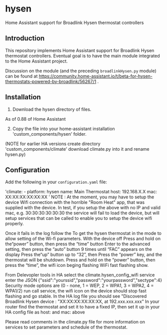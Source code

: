 # hysen

Home Assistant support for Broadlink Hysen thermostat controllers

## Introduction

This repository implements Home Assistant support for Broadlink Hysen
thermostat controllers. Eventual goal is to have the main module
integrated to the Home Assistant project.

Discussion on the module (and the preceding `broadlinkHysen.py` module)
can be found at https://community.home-assistant.io/t/beta-for-hysen-thermostats-powered-by-broadlink/56267/1 .

## Installation

1. Download the hysen directory of files.

As of 0.88 of Home Assistant 

2. Copy the file into your home-assistant installation 
   'custom_components/hysen' folder.

(NOTE for earlier HA versions create directory 'custom_components/climate' download climate.py into it and rename hysen.py)

## Configuration

Add the following in your `configuration.yaml` file:

'climate:
    - platform: hysen
      name: Main Thermostat
      host: 192.168.X.X
      mac: XX:XX:XX:XX:XX:XX
'
NOTE : At the moment, you may have to setup the device Wifi connection with
the horrible "Room Heat" app, that was supplied with the device.
In test, if you setup the above with no IP and valid mac, e.g. 30:30:30:30:30:30 the service will fail to load the device, but will setup services that can be called to enable you to setup the device wifi properly.

Once it fails in the log follow the 
To get the hysen thermostat in the mode to allow setting of the Wi-fi parameters. 
With the device off Press and hold on the“power” button, then press the “time” button 
Enter to the advanced setting, then press the “auto” button 9 times until “FAC” appears on the display
Press the“up” button up to “32”, then Press the “power” key, and the thermostat will be shutdown.
Press and hold on the “power” button, then press the “time”, the wifi icon beging flashing WiFi fast flashing show.

From Delevopler tools in HA select the climate.hysen_config_wifi service enter the JSON {"ssid":"yourssid","password":"yourpassword","sectype":4}
Security mode options are (0 - none, 1 = WEP, 2 = WPA1, 3 = WPA2, 4 = WPA1/2)
run call service, the wifi icon on the device should stop fast flashing and go stable.
In the HA log file you should see "Discovered Broadlink Hysen device : "XX:XX:XX:XX:XX:XX, at 192.xxx.xxx.xxx"
In your router find the thermostat and set it to have a fixed IP, then set it up in your HA config file as host: and mac: above

Please read comments in the climate.py file for more information on services to set parameters and schedule of the thermostat.  


